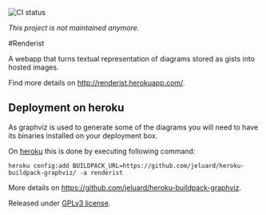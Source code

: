 ![CI status](https://secure.travis-ci.org/jeluard/renderist.png)

*This project is not maintained anymore.*

#Renderist

A webapp that turns textual representation of diagrams stored as gists into hosted images.

Find more details on http://renderist.herokuapp.com/.

## Deployment on heroku

As graphviz is used to generate some of the diagrams you will need to have its binaries installed on your deployment box.

On [heroku](http://heroku.com) this is done by executing following command:

```
heroku config:add BUILDPACK_URL=https://github.com/jeluard/heroku-buildpack-graphviz/ -a renderist
```

More details on https://github.com/jeluard/heroku-buildpack-graphviz.

Released under [GPLv3 license](http://www.gnu.org/licenses/gpl.html).
